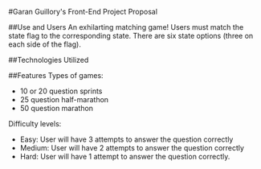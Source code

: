 #Garan Guillory's Front-End Project Proposal

##Use and Users
An exhilarting matching game!
Users must match the state flag to the corresponding state.
There are six state options (three on each side of the flag).

##Technologies Utilized

##Features
 Types of games:
   - 10 or 20 question sprints
   - 25 question half-marathon
   - 50 question marathon
 
 Difficulty levels:
 - Easy: User will have 3 attempts to answer the question correctly
 - Medium: User will have 2 attempts to answer the question correctly
 - Hard: User will have 1 attempt to answer the question correctly.
 
 





